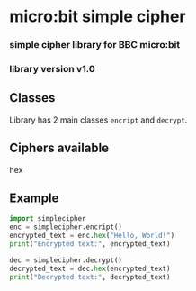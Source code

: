 
# micro:bit simple cipher
### simple cipher library for BBC micro:bit
### library version v1.0

## Classes
Library has 2 main classes `encript` and `decrypt`.

## Ciphers available
hex

## Example
```python
import simplecipher
enc = simplecipher.encript()
encrypted_text = enc.hex("Hello, World!")
print("Encrypted text:", encrypted_text)

dec = simplecipher.decrypt()
decrypted_text = dec.hex(encrypted_text)
print("Decrypted text:", decrypted_text)
```
